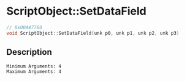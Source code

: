 # ScriptObject::SetDataField
```c
// 0x00447760
void ScriptObject::SetDataField(unk p0, unk p1, unk p2, unk p3)
```
## Description
```
Minimum Arguments: 4
Maximum Arguments: 4
```
